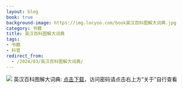 ```yaml
---
layout: blog
book: true
background-image: https://img.locyoo.com/book英汉百科图解大词典.jpg
category: 书籍
title: 英汉百科图解大词典
tags:
- 书籍
- 科普
redirect_from:
  - /2024/03/英汉百科图解大词典/
---
```

![](https://img.locyoo.com/book英汉百科图解大词典.jpg)
英汉百科图解大词典: <a name = "ref1" href="https://url18.ctfile.com/f/50983618-1418308511-7fc402?p=3619">点击下载</a>，访问密码请点击右上方“关于”自行查看